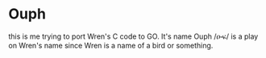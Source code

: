 # Ouph
this is me trying to port Wren's C code to GO. It's name Ouph /ዑፍ/ is a play on Wren's name since Wren is a name of a bird or something.

